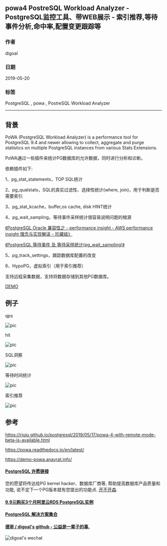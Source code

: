 ## powa4 PostreSQL Workload Analyzer - PostgreSQL监控工具、带WEB展示 - 索引推荐,等待事件分析,命中率,配置变更跟踪等      
                                          
### 作者                                          
digoal                                          
                                          
### 日期                                          
2019-05-20                                        
                                          
### 标签                                          
PostgreSQL , powa , PostreSQL Workload Analyzer            
                                          
----                                          
                                          
## 背景         
PoWA (PostgreSQL Workload Analyzer) is a performance tool for PostgreSQL 9.4 and newer allowing to collect, aggregate and purge statistics on multiple PostgreSQL instances from various Stats Extensions.  
  
PoWA通过一些插件来统计PG数据库的允许数据，同时进行分析和诊断。  
  
依赖插件如下:  
  
1、pg_stat_statements，TOP SQL统计  
  
2、pg_qualstats，SQL的真实过滤性、选择性统计(where, join)，用于判断是否需要索引  
  
3、pg_stat_kcache，buffer,os cache, disk HINT统计  
  
4、pg_wait_sampling，等待事件采样统计很容易说明问题的根源    
  
[《PostgreSQL Oracle 兼容性之 - performance insight - AWS performance insight 理念与实现解读 - 珍藏级》](../201901/20190125_02.md)    
  
[《PostgreSQL 等待事件 及 等待采样统计(pg_wait_sampling)》](../201610/20161006_01.md)    
  
5、pg_track_settings，跟踪数据库配置的改变  
  
6、HypoPG，虚拟索引（用于索引推荐）  
  
支持远程采集数据，支持将数据存储到其他PG数据库。  
  
[DEMO](https://demo-powa.anayrat.info/login/?next=%2F)  
  
## 例子  
qps  
  
![pic](20190520_01_pic_001.jpg)  
  
hit  
  
![pic](20190520_01_pic_002.jpg)  
  
SQL洞察  
  
![pic](20190520_01_pic_003.jpg)  
  
等待时间统计  
  
![pic](20190520_01_pic_004.jpg)  
  
索引推荐  
  
![pic](20190520_01_pic_005.jpg)  
  
  
  
## 参考  
https://rjuju.github.io/postgresql/2019/05/17/powa-4-with-remote-mode-beta-is-available.html  
  
https://powa.readthedocs.io/en/latest/  
  
https://demo-powa.anayrat.info/  
   
  
  
  
  
  
  
  
  
  
  
  
  
  
  
  
  
  
  
  
  
  
  
  
  
  
  
  
  
  
  
  
  
  
  
  
  
  
  
  
  
  
  
  
  
  
  
  
  
  
  
  
  
  
  
  
  
  
  
  
#### [PostgreSQL 许愿链接](https://github.com/digoal/blog/issues/76 "269ac3d1c492e938c0191101c7238216")
您的愿望将传达给PG kernel hacker、数据库厂商等, 帮助提高数据库产品质量和功能, 说不定下一个PG版本就有您提出的功能点. [开不开森](https://github.com/digoal/blog/issues/76 "269ac3d1c492e938c0191101c7238216").  
  
  
#### [9.9元购买3个月阿里云RDS PostgreSQL实例](https://www.aliyun.com/database/postgresqlactivity "57258f76c37864c6e6d23383d05714ea")
  
  
#### [PostgreSQL 解决方案集合](https://yq.aliyun.com/topic/118 "40cff096e9ed7122c512b35d8561d9c8")
  
  
#### [德哥 / digoal's github - 公益是一辈子的事.](https://github.com/digoal/blog/blob/master/README.md "22709685feb7cab07d30f30387f0a9ae")
  
  
![digoal's wechat](../pic/digoal_weixin.jpg "f7ad92eeba24523fd47a6e1a0e691b59")
  
